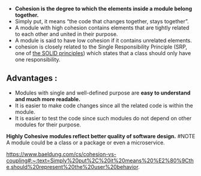 - **Cohesion is the degree to which the elements inside a module belong together.** 
- Simply put, it means “the code that changes together, stays together”.
- A module with high cohesion contains elements that are tightly related to each other and united in their purpose.
- A module is said to have low cohesion if it contains unrelated elements.
- cohesion is closely related to the Single Responsibility Principle (SRP, one of [the SOLID principles](https://www.baeldung.com/solid-principles)) which states that a class should only have one responsibility.


## Advantages :
- Modules with single and well-defined purpose are **easy to understand and much more readable.**
- It is easier to make code changes since all the related code is within the module.
- It is easier to test the code since such modules do not depend on other modules for their purpose.

**Highly Cohesive modules reflect better quality of software design.**
#NOTE A module could be a class or a package or even a microservice. 






https://www.baeldung.com/cs/cohesion-vs-coupling#:~:text=Simply%20put%2C%20it%20means%20%E2%80%9Cthe,should%20represent%20the%20user%20behavior.